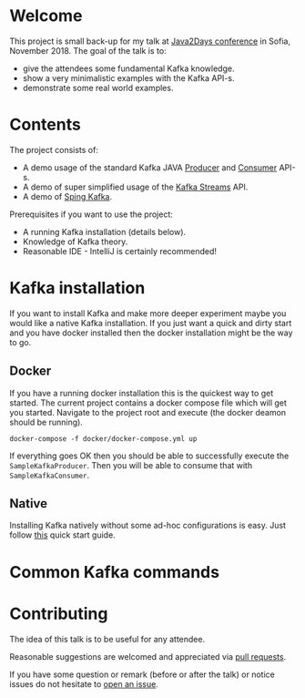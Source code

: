 # Welcome

This project is small back-up for my talk at [Java2Days conference](https://2018.java2days.com/) in Sofia, November 2018.
The goal of the talk is to:
+ give the attendees some fundamental Kafka knowledge.
+ show a very minimalistic examples with the Kafka API-s.
+ demonstrate some real world examples. 

# Contents

The project consists of:

+ A demo usage of the standard Kafka JAVA [Producer](https://kafka.apache.org/documentation/#producerapi) and [Consumer](https://kafka.apache.org/documentation/#consumerapi) API-s.
+ A demo of super simplified usage of the [Kafka Streams](https://kafka.apache.org/documentation/#streamsapi) API.
+ A demo of [Sping Kafka](https://spring.io/projects/spring-kafka).

Prerequisites if you want to use the project:

+ A running Kafka installation (details below).
+ Knowledge of Kafka theory.
+ Reasonable IDE - IntelliJ is certainly recommended!

# Kafka installation

If you want to install Kafka and make more deeper experiment maybe you would like a native Kafka installation.
If you just want a quick and dirty start and you have docker installed then the docker installation might be the way to go.

## Docker

If you have a running docker installation this is the quickest way to get started.
The current project contains a docker compose file which will get you started.
Navigate to the project root and execute (the docker deamon should be running).

`docker-compose -f docker/docker-compose.yml up`

If everything goes OK then you should be able to successfully execute the `SampleKafkaProducer`.
Then you will be able to consume that with `SampleKafkaConsumer`.

## Native

Installing Kafka natively without some ad-hoc configurations is easy. Just follow [this](https://kafka.apache.org/quickstart) 
quick start guide.

# Common Kafka commands

# Contributing

The idea of this talk is to be useful for any attendee.

Reasonable suggestions are welcomed and appreciated via [pull requests](https://github.com/luchob/kafka-demo/pulls).

If you have some question or remark (before or after the talk) or notice issues do not hesitate to [open an issue](https://github.com/luchob/kafka-demo/issues).
